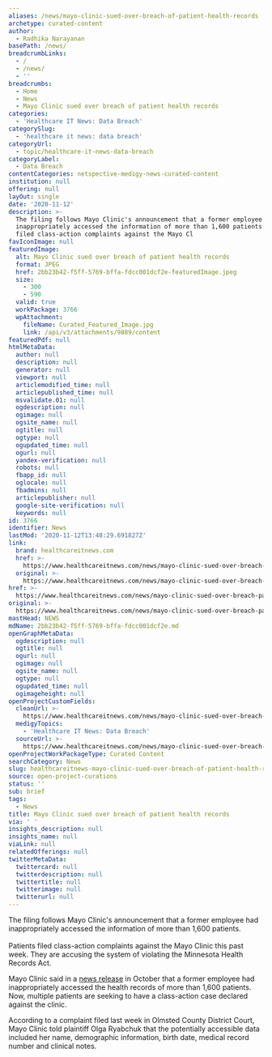 ```yaml
---
aliases: /news/mayo-clinic-sued-over-breach-of-patient-health-records
archetype: curated-content
author:
  - Radhika Narayanan
basePath: /news/
breadcrumbLinks:
  - /
  - /news/
  - ''
breadcrumbs:
  - Home
  - News
  - Mayo Clinic sued over breach of patient health records
categories:
  - 'Healthcare IT News: Data Breach'
categorySlug:
  - 'healthcare it news: data breach'
categoryUrl:
  - topic/healthcare-it-news-data-breach
categoryLabel:
  - Data Breach
contentCategories: netspective-medigy-news-curated-content
institution: null
offering: null
layOut: single
date: '2020-11-12'
description: >-
  The filing follows Mayo Clinic's announcement that a former employee had
  inappropriately accessed the information of more than 1,600 patients.Patients
  filed class-action complaints against the Mayo Cl
favIconImage: null
featuredImage:
  alt: Mayo Clinic sued over breach of patient health records
  format: JPEG
  href: 2bb23b42-f5ff-5769-bffa-fdcc001dcf2e-featuredImage.jpeg
  size:
    - 300
    - 590
  valid: true
  workPackage: 3766
  wpAttachment:
    fileName: Curated_Featured_Image.jpg
    link: /api/v3/attachments/9889/content
featuredPdf: null
htmlMetaData:
  author: null
  description: null
  generator: null
  viewport: null
  articlemodified_time: null
  articlepublished_time: null
  msvalidate.01: null
  ogdescription: null
  ogimage: null
  ogsite_name: null
  ogtitle: null
  ogtype: null
  ogupdated_time: null
  ogurl: null
  yandex-verification: null
  robots: null
  fbapp_id: null
  oglocale: null
  fbadmins: null
  articlepublisher: null
  google-site-verification: null
  keywords: null
id: 3766
identifier: News
lastMod: '2020-11-12T13:48:29.691827Z'
link:
  brand: healthcareitnews.com
  href: >-
    https://www.healthcareitnews.com/news/mayo-clinic-sued-over-breach-patient-health-records
  original: >-
    https://www.healthcareitnews.com/news/mayo-clinic-sued-over-breach-patient-health-records
href: >-
  https://www.healthcareitnews.com/news/mayo-clinic-sued-over-breach-patient-health-records
original: >-
  https://www.healthcareitnews.com/news/mayo-clinic-sued-over-breach-patient-health-records
mastHead: NEWS
mdName: 2bb23b42-f5ff-5769-bffa-fdcc001dcf2e.md
openGraphMetaData:
  ogdescription: null
  ogtitle: null
  ogurl: null
  ogimage: null
  ogsite_name: null
  ogtype: null
  ogupdated_time: null
  ogimageheight: null
openProjectCustomFields:
  cleanUrl: >-
    https://www.healthcareitnews.com/news/mayo-clinic-sued-over-breach-patient-health-records
  medigyTopics:
    - 'Healthcare IT News: Data Breach'
  sourceUrl: >-
    https://www.healthcareitnews.com/news/mayo-clinic-sued-over-breach-patient-health-records
openProjectWorkPackageType: Curated Content
searchCategory: News
slug: healthcareitnews-mayo-clinic-sued-over-breach-of-patient-health-records
source: open-project-curations
status: ''
sub: brief
tags:
  - News
title: Mayo Clinic sued over breach of patient health records
via: ' '
insights_description: null
insights_name: null
viaLink: null
relatedOfferings: null
twitterMetaData:
  twittercard: null
  twitterdescription: null
  twittertitle: null
  twitterimage: null
  twitterurl: null
---
```

<p>The filing follows Mayo Clinic's announcement that a former employee had inappropriately accessed the information of more than 1,600 patients.<br><br>Patients filed class-action complaints against the Mayo Clinic this past week. They are&nbsp;accusing the system of violating the Minnesota Health Records Act. &nbsp;</p><p>Mayo Clinic said in a <a href="https://kttc.com/2020/10/07/more-than-1600-mayo-clinic-patients-impacted-by-privacy-breach/">news release</a> in October that a former employee had inappropriately accessed the health records of more than 1,600 patients. Now, multiple patients are seeking to have a class-action case declared against the clinic.</p><p>According to a complaint filed last week in Olmsted County District Court, Mayo Clinic told plaintiff Olga Ryabchuk that the potentially accessible data included her name, demographic information, birth date, medical record number and clinical notes.</p>